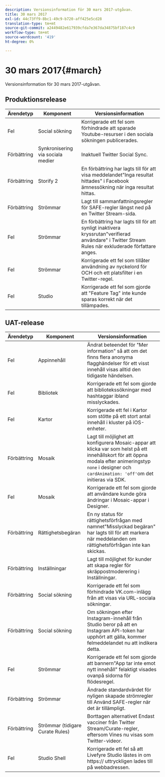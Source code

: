 ```yaml
---
description: Versionsinformation för 30 mars 2017-utgåvan.
title: 30 mars 2017
exl-id: 44c73ff9-8bc1-49c9-b720-aff425e5cd28
translation-type: tm+mt
source-git-commit: a2449482e617939cfda7e367da34875bf187c4c9
workflow-type: tm+mt
source-wordcount: '419'
ht-degree: 0%

---
```


# 30 mars 2017{#march}

Versionsinformation för 30 mars 2017-utgåvan.

## Produktionsrelease

| Ärendetyp | Komponent | Versionsinformation |
|---|---|---|
| Fel | Social sökning | Korrigerade ett fel som förhindrade att sparade Youtube-resurser i den sociala sökningen publicerades. |
| Förbättring | Synkronisering via sociala medier | Inaktuell Twitter Social Sync. |
| Förbättring | Storify 2 | En förbättring har lagts till för att visa meddelandet&quot;Inga resultat hittades&quot; i Facebook ämnessökning när inga resultat hittas. |
| Förbättring | Strömmar | Lagt till sammanfattningsregler för SAFE-regler längst ned på en Twitter Stream-sida. |
| Fel | Strömmar | En förbättring har lagts till för att synligt inaktivera kryssrutan&quot;verifierad användare&quot; i Twitter Stream Rules när exkluderade författare anges. |
| Fel | Strömmar | Korrigerade ett fel som tillåter användning av nyckelord för OCH och ett platsfilter i en Twitter-regel. |
| Fel | Studio | Korrigerade ett fel som gjorde att &quot;Feature Tag&quot; inte kunde sparas korrekt när det tillämpades. |

## UAT-release

| Ärendetyp | Komponent | Versionsinformation |
|---|---|---|
| Fel | Appinnehåll | Ändrat beteendet för &quot;Mer information&quot; så att om det finns flera anonyma flagghändelser för ett visst innehåll visas alltid den tidigaste händelsen. |
| Fel | Bibliotek | Korrigerade ett fel som gjorde att bibliotekssökningar med hashtaggar ibland misslyckades. |
| Fel | Kartor | Korrigerade ett fel i Kartor som stötte på ett stort antal innehåll i kluster på iOS-enheter. |
| Förbättring | Mosaik | Lagt till möjlighet att konfigurera Mosaic-appar att klicka var som helst på ett innehållskort för att öppna modala efter animeringstyp `none` i designer och `cardAnimation: 'off'`om det initieras via SDK. |
| Fel | Mosaik | Korrigerade ett fel som gjorde att användare kunde göra ändringar i Mosaic-appar i Designer. |
| Förbättring | Rättighetsbegäran | En ny status för rättighetsförfrågan med namnet&quot;Misslyckad begäran&quot; har lagts till för att markera när meddelanden om rättighetsförfrågan inte kan skickas. |
| Förbättring | Inställningar | Lagt till möjlighet för kunder att skapa regler för skräppostmoderering i Inställningar. |
| Förbättring | Social sökning | Korrigerade ett fel som förhindrade VK.com-inlägg från att visas via URL-sociala sökningar. |
| Förbättring | Social sökning | Om sökningen efter Instagram-innehåll från Studio beror på att en Instagram API-token har upphört att gälla, kommer felmeddelandet nu att indikera detta. |
| Fel | Strömmar | Korrigerade ett fel som gjorde att bannern&quot;App tar inte emot nytt innehåll&quot; felaktigt visades ovanpå sidorna för flödesregel. |
| Förbättring | Strömmar | Ändrade standardvärdet för nyligen skapade strömregler till Använd SAFE-regler när det är tillämpligt. |
| Förbättring | Strömmar (tidigare Curate Rules) | Borttagen alternativet Endast vacciner från Twitter Stream/Curate-regler, eftersom Vines nu visas som Twitter-videor. |
| Fel | Studio Shell | Korrigerade ett fel så att Livefyre Studio lästes in om https:// uttryckligen lades till på webbadressen. |
